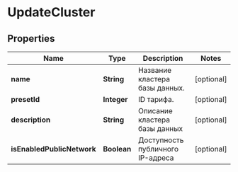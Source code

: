 

# UpdateCluster


## Properties

| Name | Type | Description | Notes |
|------------ | ------------- | ------------- | -------------|
|**name** | **String** | Название кластера базы данных. |  [optional] |
|**presetId** | **Integer** | ID тарифа. |  [optional] |
|**description** | **String** | Описание кластера базы данных |  [optional] |
|**isEnabledPublicNetwork** | **Boolean** | Доступность публичного IP-адреса |  [optional] |



